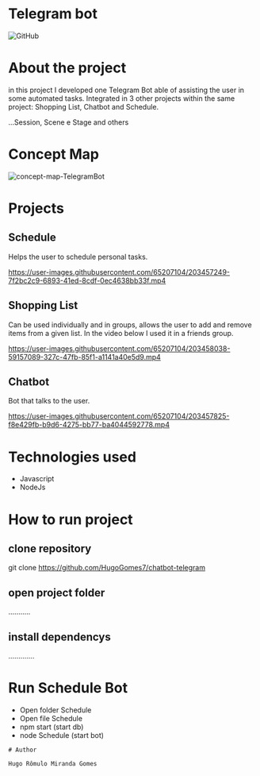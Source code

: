 # Telegram bot
![GitHub](https://img.shields.io/github/license/hugogomes7/chatbot-telegram)


# About the project
in this project I developed one Telegram Bot able of assisting the user in some automated tasks. Integrated in 3 other projects within the same project: Shopping List, Chatbot and Schedule.

...Session, Scene e Stage and others



# Concept Map
![concept-map-TelegramBot](https://user-images.githubusercontent.com/65207104/203453677-bbf3055e-6804-48b9-8b55-f26eab1a9a28.png)



# Projects
## Schedule
Helps the user to schedule personal tasks.

https://user-images.githubusercontent.com/65207104/203457249-7f2bc2c9-6893-41ed-8cdf-0ec4638bb33f.mp4


## Shopping List
Can be used individually and in groups, allows the user to add and remove items from a given list. In the video below I used it in a friends group.


https://user-images.githubusercontent.com/65207104/203458038-59157089-327c-47fb-85f1-a1141a40e5d9.mp4

## Chatbot
Bot that talks to the user.

https://user-images.githubusercontent.com/65207104/203457825-f8e429fb-b9d6-4275-bb77-ba4044592778.mp4


# Technologies used
- Javascript
- NodeJs

# How to run project

## clone repository
git clone https://github.com/HugoGomes7/chatbot-telegram


## open project folder
...........

## install dependencys
.............

# Run Schedule Bot
- Open folder Schedule
- Open file Schedule
- npm start (start db)
- node Schedule (start bot)



```
# Author

Hugo Rômulo Miranda Gomes
